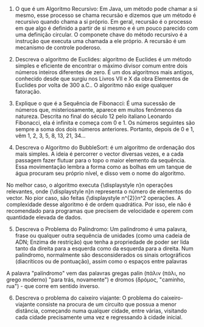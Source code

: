 1. O que é um Algoritmo Recursivo: 
Em Java, um método pode chamar a si mesmo, esse processo se chama recursão e dizemos que um método é recursivo quando chama a si próprio. Em geral, recursão é o processo em que algo é definido a partir de si mesmo e é um pouco parecido com uma definição circular. O componete chave do método recursivo é a instrução que executa uma chamada a ele próprio. A recursão é um mecanismo de controle poderoso.

2. Descreva o algoritmo de Euclides:
algoritmo de Euclides é um método simples e eficiente de encontrar o máximo divisor comum entre dois números inteiros diferentes de zero. É um dos algoritmos mais antigos, conhecido desde que surgiu nos Livros VII e X da obra Elementos de Euclides por volta de 300 a.C.. O algoritmo não exige qualquer fatoração.

3. Explique o que é a Sequência de Fibonacci:
É uma sucessão de números que, misteriosamente, aparece em muitos fenômenos da natureza. Descrita no final do século 12 pelo italiano Leonardo Fibonacci, ela é infinita e começa com 0 e 1. Os números seguintes são sempre a soma dos dois números anteriores. Portanto, depois de 0 e 1, vêm 1, 2, 3, 5, 8, 13, 21, 34…

4. Descreva o Algoritmo do BubbleSort: 
é um algoritmo de ordenação dos mais simples. A ideia é percorrer o vector diversas vezes, e a cada passagem fazer flutuar para o topo o maior elemento da sequência. Essa movimentação lembra a forma como as bolhas em um tanque de água procuram seu próprio nível, e disso vem o nome do algoritmo.

No melhor caso, o algoritmo executa {\displaystyle n}n operações relevantes, onde {\displaystyle n}n representa o número de elementos do vector. No pior caso, são feitas {\displaystyle n^{2}}n^2 operações. A complexidade desse algoritmo é de ordem quadrática. Por isso, ele não é recomendado para programas que precisem de velocidade e operem com quantidade elevada de dados.

5.  Descreva o Problema do Palíndromo: 
Um palíndromo é uma palavra, frase ou qualquer outra sequência de unidades (como uma cadeia de ADN; Enzima de restrição) que tenha a propriedade de poder ser lida tanto da direita para a esquerda como da esquerda para a direita. Num palíndromo, normalmente são desconsiderados os sinais ortográficos (diacríticos ou de pontuação), assim como o espaços entre palavras 

A palavra "palíndromo" vem das palavras gregas palin (πάλιν (πάλι, no grego moderno) "para trás, novamente") e dromos (δρόμος, "caminho, rua") - que corre em sentido inverso.

6. Descreva o problema do caixeiro viajante:
O problema do caixeiro-viajante consiste na procura de um circuito que possua a menor distância, começando numa qualquer cidade, entre várias, visitando cada cidade precisamente uma vez e regressando à cidade inicial.
